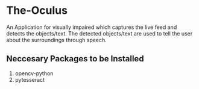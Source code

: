 # The-Oculus
An Application for visually impaired which captures the live feed and detects the objects/text. The detected objects/text are used to tell the user about the surroundings through speech.


## Neccesary Packages to be Installed
1. opencv-python
2. pytesseract
